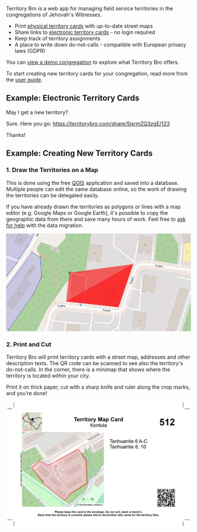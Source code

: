 Territory Bro is a web app for managing field service territories in the congregations of Jehovah's Witnesses.

* Print [physical territory cards](#2-print-and-cut) with up-to-date street maps
* Share links to <a href="/share/5jsrmZQ3zgE/123" rel="nofollow">electronic territory cards</a> - no login required
* Keep track of territory assignments
* A place to write down do-not-calls - compatible with European privacy laws (GDPR)

You can [view a demo congregation](/congregation/demo) to explore what Territory Bro offers.

To start creating new territory cards for your congregation, read more from the [user guide](/documentation).

## Example: Electronic Territory Cards

<div class="sms-discussion" aria-description="Example SMS discussion">
<p class="sms-message incoming">May I get a new territory?</p>
<p class="sms-message outgoing">Sure. Here you go: <a href="/share/5jsrmZQ3zgE/123" rel="nofollow">https://territorybro.com<wbr>/share<wbr>/5jsrmZQ3zgE<wbr>/123</a></p>
<p class="sms-message incoming">Thanks!</p>
</div>

## Example: Creating New Territory Cards

### 1. Draw the Territories on a Map

This is done using the free [QGIS](https://www.qgis.org/) application and saved into a database.
Multiple people can edit the same database online, so the work of drawing the territories can be delegated easily.

If you have already drawn the territories as polygons or lines with a map editor (e.g. Google Maps or Google Earth),
it's possible to copy the geographic data from there and save many hours of work.
Feel free to [ask for help](/support) with the data migration.

![Drawing territory areas with QGIS](assets/examples/drawing.28aee1fe.png)

### 2. Print and Cut

Territory Bro will print territory cards with a street map, addresses and other description texts.
The QR code can be scanned to see also the territory's do-not-calls.
In the corner, there is a minimap that shows where the territory is located within your city.

Print it on thick paper, cut with a sharp knife and ruler along the crop marks, and you're done!

![A sample territory card](assets/examples/card.fef9840a.jpg)
